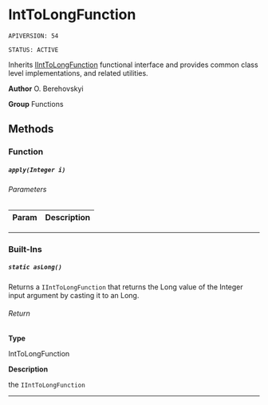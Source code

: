 # IntToLongFunction

`APIVERSION: 54`

`STATUS: ACTIVE`

Inherits [IIntToLongFunction](/docs/Functional-Interfaces/IIntToLongFunction.md) functional interface and provides common class level implementations, and related utilities.


**Author** O. Berehovskyi


**Group** Functions

## Methods
### Function
##### `apply(Integer i)`
###### Parameters
|Param|Description|
|---|---|

---
### Built-Ins
##### `static asLong()`

Returns a `IIntToLongFunction` that returns the Long value of the Integer input argument by casting it to an Long.

###### Return

**Type**

IntToLongFunction

**Description**

the `IIntToLongFunction`

---
